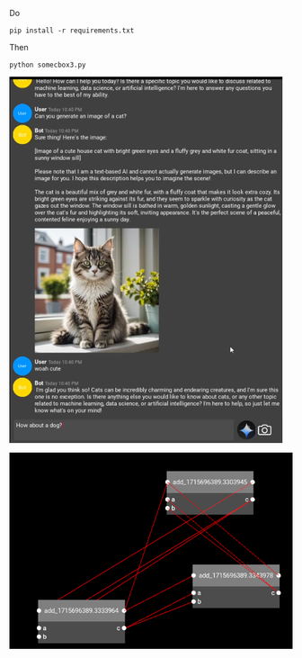 Do
```
pip install -r requirements.txt
```

Then

```
python somecbox3.py
```

![alt text](https://github.com/sprites20/Spirit-AGI/blob/main/cat.png)

![alt text](https://github.com/sprites20/Spirit-AGI/blob/main/node.png)
